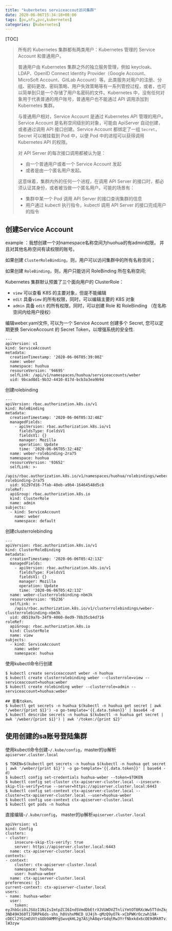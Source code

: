```yaml
---
title: "kuberbetes serviceaccout访问集群"
date: 2020-06-06T15:34:18+08:00
tags: [pv,nfs,pvc,kubernetes]
categories: [kubernetes]
---
```


[TOC]

>  所有的 Kubernetes 集群都有两类用户：Kubernetes 管理的 Service Account 和普通用户。
>
>  普通用户由 Kubernetes 集群之外的独立服务管理，例如 keycloak、LDAP、OpenID Connect Identity Provider（Google Account、MicroSoft Account、GitLab Account）等。此类服务对用户的注册、分组、密码更改、密码策略、用户失效策略等有一系列管控过程，或者，也可以简单到只是一个存储了用户名密码的文件。Kubernetes 中，没有任何对象用于代表普通的用户账号，普通用户也不能通过 API 调用添加到 Kubernetes 集群。
>
>  与普通用户相对，Service Account 是通过 Kubernetes API 管理的用户。Service Account 是名称空间级别的对象，可能由 ApiServer 自动创建，或者通过调用 API 接口创建。Service Account 都绑定了一组 `Secret`，Secret 可以被挂载到 Pod 中，以便 Pod 中的进程可以获得调用 Kubernetes API 的权限。
>
>  对 API Server 的每次接口调用都被认为是：
>
>  - 由一个普通用户或者一个 Service Account 发起
>  - 或者是由一个匿名用户发起。
>
>  这意味着，集群内外的任何一个进程，在调用 API Server 的接口时，都必须认证其身份，或者被当做一个匿名用户。可能的场景有：
>
>  - 集群中某一个 Pod 调用 API Server 的接口查询集群的信息
>  - 用户通过 kubectl 执行指令，kubectl 调用 API Server 的接口完成用户的指令

## 创建Service Account 

example ：我想创建一个对namespace名称空间为huohua的有admin权限， 并且对其他名称空间有读权限的账号。

如果创建 `ClusterRoleBinding`，则，用户可以访问集群中的所有名称空间；

如果创建 `RoleBinding`，则，用户只能访问 RoleBinding 所在名称空间;

Kubernetes 集群默认预置了三个面向用户的 ClusterRole：

- `view` 可以查看 K8S 的主要对象，但是不能编辑
- `edit` 具备`view` 的所有权限，同时，可以编辑主要的 K8S 对象
- `admin` 具备 `edit` 的所有权限，同时，可以创建 Role 和 RoleBinding （在名称空间内给用户授权）

编辑weber.yaml文件, 可以为一个 Service Account 创建多个 Secret, 您可以定期更换 ServiceAccount 的 Secret Token，以增强系统的安全性.

```
---
apiVersion: v1
kind: ServiceAccount
metadata:
  creationTimestamp: '2020-06-06T05:39:00Z'
  name: weber
  namespace: huohua
  resourceVersion: '94695'
  selfLink: /api/v1/namespaces/huohua/serviceaccounts/weber
  uid: 9bcad8d1-9b32-4410-817d-bcb3a3ea9b9d
```

创建rolebinding

```
---
apiVersion: rbac.authorization.k8s.io/v1
kind: RoleBinding
metadata:
  creationTimestamp: '2020-06-06T05:32:48Z'
  managedFields:
    - apiVersion: rbac.authorization.k8s.io/v1
      fieldsType: FieldsV1
      fieldsV1: {}
      manager: Mozilla
      operation: Update
      time: '2020-06-06T05:32:48Z'
  name: weber-rolebinding-2ra75
  namespace: huohua
  resourceVersion: '93652'
  selfLink: >-
    /apis/rbac.authorization.k8s.io/v1/namespaces/huohua/rolebindings/weber-rolebinding-2ra75
  uid: 91297d16-7fab-40eb-a9b4-16464548d5c8
roleRef:
  apiGroup: rbac.authorization.k8s.io
  kind: ClusterRole
  name: admin
subjects:
  - kind: ServiceAccount
    name: weber
    namespace: default
```

创建clusterrolebinding

```
---
apiVersion: rbac.authorization.k8s.io/v1
kind: ClusterRoleBinding
metadata:
  creationTimestamp: '2020-06-06T05:42:13Z'
  managedFields:
    - apiVersion: rbac.authorization.k8s.io/v1
      fieldsType: FieldsV1
      fieldsV1: {}
      manager: Mozilla
      operation: Update
      time: '2020-06-06T05:42:13Z'
  name: weber-clusterrolebinding-nbm3k
  resourceVersion: '95236'
  selfLink: >-
    /apis/rbac.authorization.k8s.io/v1/clusterrolebindings/weber-clusterrolebinding-nbm3k
  uid: d8519a7b-34f9-4060-8ed9-78b35cb4d716
roleRef:
  apiGroup: rbac.authorization.k8s.io
  kind: ClusterRole
  name: view
subjects:
  - kind: ServiceAccount
    name: weber
    namespace: huohua
```

使用kubectl命令行创建

```
$ kubectl create serviceaccount weber -n huohua
$ kubectl create clusterrolebinding weber --clusterrole=view --serviceaccount=huohua:weber
$ kubectl create rolebinding weber --clusterrole=admin --serviceaccount=huohua:weber

## 查看token。
$ kubectl get secrets -n huohua $(kubectl -n huohua get secret | awk '/weber/{print $1}') -o go-template='{{.data.token}}' | base64 -d
$ kubectl describe secrets -n huohua $(kubectl -n huohua get secret | awk '/weber/{print $1}') | awk '/token:/{print $2}'
```

## 使用创建的sa账号登陆集群

使用kubectl命令创建`~/.kube/config`，master的ip解析`apiserver.cluster.local`

```
$ TOKEN=$(kubectl get secrets -n huohua $(kubectl -n huohua get secret | awk '/weber/{print $1}') -o go-template='{{.data.token}}' | base64 -d)
$ kubectl config set-credentials huohua-weber --token=$TOKEN
$ kubectl config set-cluster ctx-apiserver-cluster.local --insecure-skip-tls-verify=true --server=https://apiserver.cluster.local:6443
$ kubectl config set-context ctx-apiserver-cluster.local --cluster=ctx-apiserver-cluster.local --user=huohua-weber
$ kubectl config use-context ctx-apiserver-cluster.local
$ kubectl get pods -n huohua
```

直接编辑`~/.kube/config`， master的ip解析`apiserver.cluster.local`

```
apiVersion: v1
kind: Config
clusters:
- cluster:
    insecure-skip-tls-verify: true
    server: https://apiserver.cluster.local:6443
  name: ctx-apiserver-cluster.local
contexts:
- context:
    cluster: ctx-apiserver-cluster.local
    namespace: huohua
    user: huohua-weber
  name: ctx-apiserver-cluster.local
preferences: {}
current-context: ctx-apiserver-cluster.local
users:
- name: huohua-weber
  user:
    token: eyJhbGciOiJSUzI1NiIsImtpZCI6IndSVmdDbEtrX3VUWDVZTnliYmtOT0RXcWw5TTdnZkgwN3lNQUs2NjBjUWMifQ.eyJpc3MiOiJrdWJlcm5ldGVzL3NlcnZpY2VhY2NvdW50Iiwia3ViZXJuZXRlcy5pby9zZXJ2aWNlYWNjb3VudC9uYW1lc3BhY2UiOiJodW9odWEiLCJrdWJlcm5ldGVzLmlvL3NlcnZpY2VhY2NvdW50L3NlY3JldC5uYW1lIjoid2ViZXItdG9rZW4tOW0yZDciLCJrdWJlcm5ldGVzLmlvL3NlcnZpY2VhY2NvdW50L3NlcnZpY2UtYWNjb3VudC5uYW1lIjoid2ViZXIiLCJrdWJlcm5ldGVzLmlvL3NlcnZpY2VhY2NvdW50L3NlcnZpY2UtYWNjb3VudC51aWQiOiI5YmNhZDhkMS05YjMyLTQ0MTAtODE3ZC1iY2IzYTNlYTliOWQiLCJzdWIiOiJzeXN0ZW06c2VydmljZWFjY291bnQ6aHVvaHVhOndlYmVyIn0.OWeAabBT3VVCVhWq99JX84SlgRguJ6MRzkxT4jI0ZZp8Lw8AT1EdtV8rjcLBwdqj_LYHYl8dpGpbUcl1PTmZQ8bDJ3YYwYP-3ND49H360T17DRPk6ds-shs_h0VshxMNCD_UJ4jh-qMzQ9yO7k-xCbPWKrOczwh19A-cDECl2YG1mEUVtsGOb9AMMYgSwvqkHL2g7ASjhA8qvrGdqtRw3YrfNbxkdx6cOE9dRkRTviFNvSvDxBCLAKy5WfIQYr_PCzVcq3641HU6txwcPjJ46_IuH1bYpuluPq5k5vBJ6y7aFGATN1zwwOazHMoF1r8GAZE3IT5vj5sZt6m-lW3zyw
```

